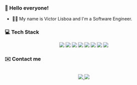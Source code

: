 ### 👋 Hello everyone!
- 👨‍💻 My name is Victor Lisboa and I'm a Software Engineer.

### 💻 Tech Stack 
<div align="center">
 <img src="https://img.shields.io/badge/Java-ED8B00?style=for-the-badge&logo=java&logoColor=white">
 <img src=https://img.shields.io/badge/Spring-6DB33F?style=for-the-badge&logo=spring&logoColor=white>
 <img src="https://img.shields.io/badge/JavaScript-323330?style=for-the-badge&logo=javascript&logoColor=F7DF1E">
 <img src=	"https://img.shields.io/badge/HTML5-E34F26?style=for-the-badge&logo=html5&logoColor=white">
 <img src="https://img.shields.io/badge/CSS3-1572B6?style=for-the-badge&logo=css3&logoColor=white">
 <img src="https://img.shields.io/badge/React-20232A?style=for-the-badge&logo=react&logoColor=61DAFB">
 <img src="https://img.shields.io/badge/Angular-DD0031?style=for-the-badge&logo=angular&logoColor=white">
 <img 	src="https://img.shields.io/badge/Python-3776AB?style=for-the-badge&logo=python&logoColor=white">
</div>

### ✉️ Contact me

<p align="center">
  <br/>
  <a href="https://www.linkedin.com/in/jvclisboa/">
    <img src="https://img.shields.io/badge/LinkedIn-0077B5?style=for-the-badge&logo=linkedin&logoColor=whit">
  </a>
  
  <a href="mailto:jvclisboa@outlook.com">
    <img src="https://img.shields.io/badge/Microsoft_Outlook-0078D4?style=for-the-badge&logo=microsoft-outlook&logoColor=white">
  </a>
</p>
<!---
jvclisboa/jvclisboa is a ✨ special ✨ repository because its `README.md` (this file) appears on your GitHub profile.
You can click the Preview link to take a look at your changes.
--->
